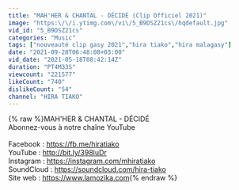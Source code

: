 ```yaml
---
title: "MAH'HER & CHANTAL - DÉCIDÉ (Clip Officiel 2021)"
image: "https:\/\/i.ytimg.com\/vi\/5_B9DSZ21cs\/hqdefault.jpg"
vid_id: "5_B9DSZ21cs"
categories: "Music"
tags: ["nouveauté clip gasy 2021","hira tiako","hira malagasy"]
date: "2021-09-28T06:48:08+03:00"
vid_date: "2021-05-18T08:42:14Z"
duration: "PT4M33S"
viewcount: "221577"
likeCount: "740"
dislikeCount: "54"
channel: "HIRA TIAKO"
---
```

{% raw %}MAH'HER &amp; CHANTAL - DÉCIDÉ<br />Abonnez-vous à notre chaîne YouTube<br /><br />Facebook : <a rel="nofollow" target="blank" href="https://fb.me/hiratiako​">https://fb.me/hiratiako​</a><br />YouTube : <a rel="nofollow" target="blank" href="http://bit.ly/398luDr​">http://bit.ly/398luDr​</a><br />Instagram : <a rel="nofollow" target="blank" href="https://instagram.com/mhiratiako​">https://instagram.com/mhiratiako​</a><br />SoundCloud : <a rel="nofollow" target="blank" href="https://soundcloud.com/hira-tiako">https://soundcloud.com/hira-tiako</a><br />Site web : <a rel="nofollow" target="blank" href="https://www.lamozika.com">https://www.lamozika.com</a>{% endraw %}
